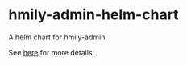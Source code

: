 # hmily-admin-helm-chart

A helm chart for hmily-admin.

See [here](charts/hmily-admin/README.md) for more details.
